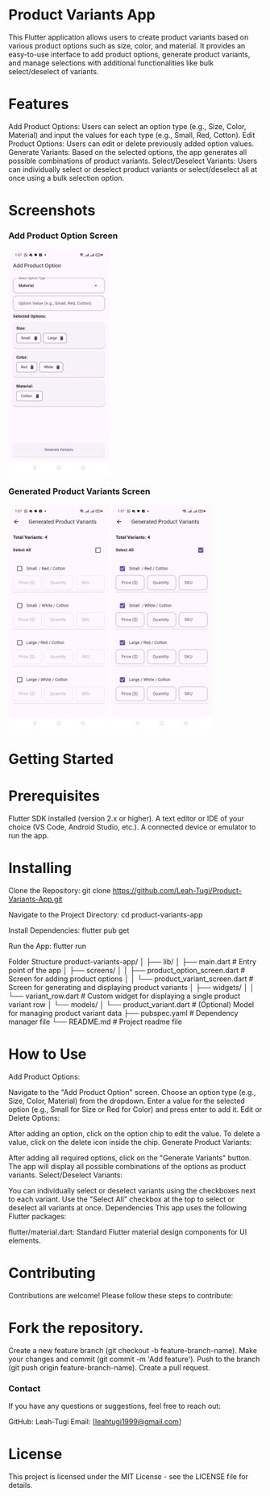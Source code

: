 # Product Variants App

This Flutter application allows users to create product variants based on various
product options such as size, color, and material. It provides an easy-to-use
interface to add product options, generate product variants, and manage selections 
with additional functionalities like bulk select/deselect of variants.

# Features
Add Product Options: Users can select an option type (e.g., Size, Color, Material) 
and input the values for each type (e.g., Small, Red, Cotton).
Edit Product Options: Users can edit or delete previously added option values.
Generate Variants: Based on the selected options, the app generates all possible
combinations of product variants.
Select/Deselect Variants: Users can individually select or deselect product
variants or select/deselect all at once using a bulk selection option.

# Screenshots

### Add Product Option Screen
<img src="assets/sc1.jpeg" alt="Add Product Option Screen" width="200"/>

### Generated Product Variants Screen
<img src="assets/sc2.jpeg" alt="Generated Product Variants Screen" width="200"/>
<img src="assets/sc3.jpeg" alt="Generated Product Variants Screen" width="200"/>


# Getting Started
# Prerequisites
Flutter SDK installed (version 2.x or higher).
A text editor or IDE of your choice (VS Code, Android Studio, etc.).
A connected device or emulator to run the app.

# Installing
Clone the Repository:
git clone https://github.com/Leah-Tugi/Product-Variants-App.git

Navigate to the Project Directory:
cd product-variants-app

Install Dependencies:
flutter pub get

Run the App:
flutter run

Folder Structure
product-variants-app/
│
├── lib/
│   ├── main.dart                # Entry point of the app
│   ├── screens/
│   │   ├── product_option_screen.dart   # Screen for adding product options
│   │   └── product_variant_screen.dart  # Screen for generating and displaying product variants
│   ├── widgets/
│   │   └── variant_row.dart      # Custom widget for displaying a single product variant row
│   └── models/
│       └── product_variant.dart  # (Optional) Model for managing product variant data
├── pubspec.yaml                  # Dependency manager file
└── README.md                     # Project readme file

# How to Use
Add Product Options:

Navigate to the "Add Product Option" screen.
Choose an option type (e.g., Size, Color, Material) from the dropdown.
Enter a value for the selected option (e.g., Small for Size or Red for Color) and press enter to add it.
Edit or Delete Options:

After adding an option, click on the option chip to edit the value.
To delete a value, click on the delete icon inside the chip.
Generate Product Variants:

After adding all required options, click on the "Generate Variants" button.
The app will display all possible combinations of the options as product variants.
Select/Deselect Variants:

You can individually select or deselect variants using the checkboxes next to each variant.
Use the "Select All" checkbox at the top to select or deselect all variants at once.
Dependencies
This app uses the following Flutter packages:

flutter/material.dart: Standard Flutter material design components for UI elements.


# Contributing
Contributions are welcome! Please follow these steps to contribute:

# Fork the repository.
Create a new feature branch (git checkout -b feature-branch-name).
Make your changes and commit (git commit -m 'Add feature').
Push to the branch (git push origin feature-branch-name).
Create a pull request.

### Contact
If you have any questions or suggestions, feel free to reach out:

GitHub: Leah-Tugi
Email: [leahtugi1999@gmail.com]

# License
This project is licensed under the MIT License - see the LICENSE file for details.